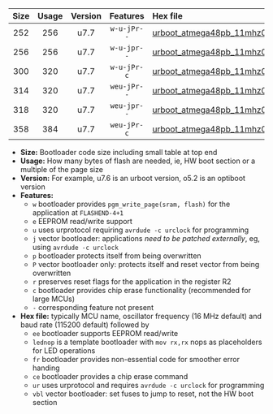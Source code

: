 |Size|Usage|Version|Features|Hex file|
|:-:|:-:|:-:|:-:|:--|
|252|256|u7.7|`w-u-jPr--`|[urboot_atmega48pb_11mhz0592_460800bps_lednop_ur_vbl.hex](https://raw.githubusercontent.com/stefanrueger/urboot.hex/main/mcus/atmega48pb/fcpu_11mhz0592/460800_bps/urboot_atmega48pb_11mhz0592_460800bps_lednop_ur_vbl.hex)|
|256|256|u7.7|`w-u-jpr--`|[urboot_atmega48pb_11mhz0592_460800bps_lednop_fr_ur_vbl.hex](https://raw.githubusercontent.com/stefanrueger/urboot.hex/main/mcus/atmega48pb/fcpu_11mhz0592/460800_bps/urboot_atmega48pb_11mhz0592_460800bps_lednop_fr_ur_vbl.hex)|
|300|320|u7.7|`w-u-jPr-c`|[urboot_atmega48pb_11mhz0592_460800bps_lednop_fr_ce_ur_vbl.hex](https://raw.githubusercontent.com/stefanrueger/urboot.hex/main/mcus/atmega48pb/fcpu_11mhz0592/460800_bps/urboot_atmega48pb_11mhz0592_460800bps_lednop_fr_ce_ur_vbl.hex)|
|314|320|u7.7|`weu-jPr--`|[urboot_atmega48pb_11mhz0592_460800bps_ee_lednop_ur_vbl.hex](https://raw.githubusercontent.com/stefanrueger/urboot.hex/main/mcus/atmega48pb/fcpu_11mhz0592/460800_bps/urboot_atmega48pb_11mhz0592_460800bps_ee_lednop_ur_vbl.hex)|
|318|320|u7.7|`weu-jpr--`|[urboot_atmega48pb_11mhz0592_460800bps_ee_lednop_fr_ur_vbl.hex](https://raw.githubusercontent.com/stefanrueger/urboot.hex/main/mcus/atmega48pb/fcpu_11mhz0592/460800_bps/urboot_atmega48pb_11mhz0592_460800bps_ee_lednop_fr_ur_vbl.hex)|
|358|384|u7.7|`weu-jPr-c`|[urboot_atmega48pb_11mhz0592_460800bps_ee_lednop_fr_ce_ur_vbl.hex](https://raw.githubusercontent.com/stefanrueger/urboot.hex/main/mcus/atmega48pb/fcpu_11mhz0592/460800_bps/urboot_atmega48pb_11mhz0592_460800bps_ee_lednop_fr_ce_ur_vbl.hex)|

- **Size:** Bootloader code size including small table at top end
- **Usage:** How many bytes of flash are needed, ie, HW boot section or a multiple of the page size
- **Version:** For example, u7.6 is an urboot version, o5.2 is an optiboot version
- **Features:**
  + `w` bootloader provides `pgm_write_page(sram, flash)` for the application at `FLASHEND-4+1`
  + `e` EEPROM read/write support
  + `u` uses urprotocol requiring `avrdude -c urclock` for programming
  + `j` vector bootloader: applications *need to be patched externally*, eg, using `avrdude -c urclock`
  + `p` bootloader protects itself from being overwritten
  + `P` vector bootloader only: protects itself and reset vector from being overwritten
  + `r` preserves reset flags for the application in the register R2
  + `c` bootloader provides chip erase functionality (recommended for large MCUs)
  + `-` corresponding feature not present
- **Hex file:** typically MCU name, oscillator frequency (16 MHz default) and baud rate (115200 default) followed by
  + `ee` bootloader supports EEPROM read/write
  + `lednop` is a template bootloader with `mov rx,rx` nops as placeholders for LED operations
  + `fr` bootloader provides non-essential code for smoother error handing
  + `ce` bootloader provides a chip erase command
  + `ur` uses urprotocol and requires `avrdude -c urclock` for programming
  + `vbl` vector bootloader: set fuses to jump to reset, not the HW boot section
